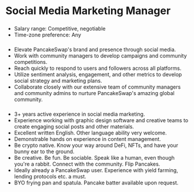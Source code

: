 # Social Media Marketing Manager

### &#x20;<a href="#general-information" id="general-information"></a>

* Salary range: Competitive, negotiable
* Time-zone preference: Any

### &#x20;<a href="#your-responsibilities" id="your-responsibilities"></a>

* Elevate PancakeSwap's brand and presence through social media.
* Work with community managers to develop campaigns and community competitions.
* Reach quickly to respond to users and followers across all platforms.
* Utilize sentiment analysis, engagement, and other metrics to develop social strategy and marketing plans.
* Collaborate closely with our extensive team of community managers and community admins to nurture PancakeSwap's amazing global community.

### &#x20;<a href="#requirements" id="requirements"></a>

* 3+ years active experience in social media marketing.
* Experience working with graphic design software and creative teams to create engaging social posts and other materials.
* Excellent written English. Other language ability very welcome.
* Demonstrable hands on experience in content management.
* Be crypto native. Know your way around DeFi, NFTs, and have your bunny ear to the ground.
* Be creative. Be fun. Be sociable. Speak like a human, even though you're a rabbit. Connect with the community. Flip Pancakes.
* Ideally already a PancakeSwap user. Experience with yield farming, lending protocols etc. a must.
* BYO frying pan and spatula. Pancake batter available upon request.

### &#x20;<a href="#how-to-apply" id="how-to-apply"></a>
